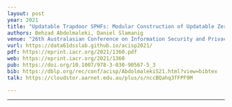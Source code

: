 ```yaml
---
layout: post
year: 2021
title: "Updatable Trapdoor SPHFs: Modular Construction of Updatable Zero-Knowledge Arguments and More"
authors: Behzad Abdolmaleki, Daniel Slamanig
venue: "26th Australasian Conference on Information Security and Privacy - ACISP 2021"
vurl: https://data61dsslab.github.io/acisp2021/
pdf: https://eprint.iacr.org/2021/1360.pdf
web: https://eprint.iacr.org/2021/1360
pub: https://doi.org/10.1007/978-3-030-90567-5_3
bib: https://dblp.org/rec/conf/acisp/AbdolmalekiS21.html?view=bibtex
talk: https://cloudstor.aarnet.edu.au/plus/s/nccBQahq3fFPF9M

---
```


---


